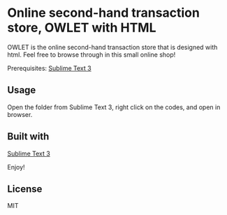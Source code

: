 # Online second-hand transaction store, OWLET with HTML

OWLET is the online second-hand transaction store that is designed with html. Feel free to browse through in this small online shop!

Prerequisites: [Sublime Text 3](https://www.sublimetext.com/3)

## Usage

Open the folder from Sublime Text 3, right click on the codes, and open in browser.

## Built with 
[Sublime Text 3](https://www.sublimetext.com/3)

Enjoy!

## License 
MIT
